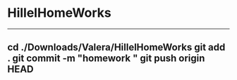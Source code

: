 # HillelHomeWorks
-----------------------------------
cd ./Downloads/Valera/HillelHomeWorks
git add .
git commit -m "homework "
git push origin HEAD
-----------------------------------------
